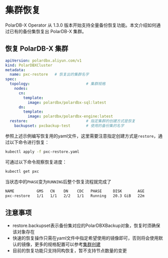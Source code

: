 集群恢复
======
PolarDB-X Operator 从 1.3.0 版本开始支持全量备份恢复功能。本文介绍如何通过已有的备份集恢复出 PolarDB-X 集群。

## 恢复 PolarDB-X 集群

```yaml
apiVersion: polardbx.aliyun.com/v1
kind: PolarDBXCluster
metadata:
  name: pxc-restore   # 恢复出的集群名字
spec:
  topology:                         # 集群规格
    nodes:
      cn:
        template:
          image: polardbx/polardbx-sql:latest
      dn:
        template:
          image: polardbx/polardbx-engine:latest
  restore:                          # 指定集群的创建方式是恢复
    backupset: pxcbackup-test       # 使用的备份集的名字
```

参照上述示例编写恢复用的yaml文件，这里需要注意指定创建方式是`restore`，通过以下命令进行恢复：

```bash
kubectl apply -f pxc-restore.yaml
```

可通过以下命令观察恢复进度：

```bash
kubectl get pxc
```

当状态中的`PHASE`变为`RUNNING`后整个恢复流程就完成了

```bash
NAME          GMS   CN    DN    CDC   PHASE     DISK       AGE
pxc-restore   1/1   1/1   2/2   1/1   Running   20.3 GiB   22m
```

## 注意事项

- restore.backupset表示备份集对应的PolarDBXBackup对象，恢复时须确保该对象存在
- 快速的恢复操作只需在yaml文件中指定希望使用的镜像即可，否则将会使用默认的镜像，更多的规格配置可以参考[集群创建](../lifecycle/1-create.md)
- 目前的恢复功能只支持同构恢复，暂不支持节点数量的变更